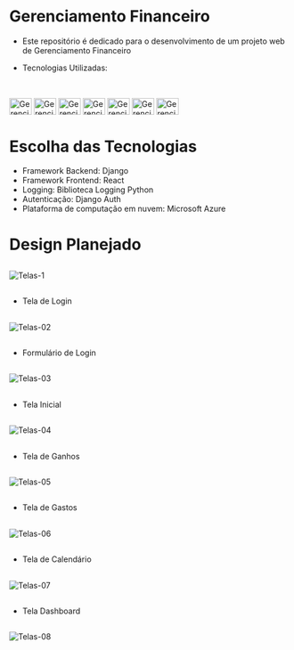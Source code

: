 # Gerenciamento Financeiro


- Este repositório é dedicado para o desenvolvimento de um projeto web de Gerenciamento Financeiro

- Tecnologias Utilizadas:

##

<div style="display: inline_block"><br>
  <img align="center" alt="Gerenciamento-React" height="30" width="40" src="https://cdn.jsdelivr.net/gh/devicons/devicon@latest/icons/react/react-original.svg"">
  <img align="center" alt="Gerenciamento-Django" height="30" width="40" src="https://cdn.jsdelivr.net/gh/devicons/devicon@latest/icons/django/django-plain.svg">
  <img align="center" alt="Gerenciamento-Django-Rest-Framework" height="30" width="40" src="https://cdn.jsdelivr.net/gh/devicons/devicon@latest/icons/djangorest/djangorest-original.svg">
  <img align="center" alt="Gerenciamento-SQLite" height="30" width="40" src="https://cdn.jsdelivr.net/gh/devicons/devicon@latest/icons/sqlite/sqlite-original.svg">
  <img align="center" alt="Gerenciamento-HTML" height="30" width="40" src="https://cdn.jsdelivr.net/gh/devicons/devicon/icons/html5/html5-original.svg">
  <img align="center" alt="Gerenciamento-CSS3" height="30" width="40" src="https://cdn.jsdelivr.net/gh/devicons/devicon@latest/icons/css3/css3-plain-wordmark.svg">
  <img align="center" alt="Gerenciamento-Javascript" height="30" width="40" src="https://cdn.jsdelivr.net/gh/devicons/devicon@latest/icons/javascript/javascript-original.svg">
</div>

## 

# Escolha das Tecnologias

- Framework Backend: Django
- Framework Frontend: React
- Logging: Biblioteca Logging Python
- Autenticação: Django Auth
- Plataforma de computação em nuvem: Microsoft Azure

# Design Planejado

##

![Telas-1](https://github.com/user-attachments/assets/8fce6ba1-181d-4107-9b83-1eb3e72b6d60)

##

- Tela de Login

## 

![Telas-02](https://github.com/user-attachments/assets/6b90af1f-309c-455b-bc42-b747642852a3)

##

- Formulário de Login

##

![Telas-03](https://github.com/user-attachments/assets/2dae057a-e2b9-4a6b-adef-afa635c63383)

##

- Tela Inicial

##

![Telas-04](https://github.com/user-attachments/assets/fef0b11b-3100-48e4-874c-1229ba39b62d)

##

- Tela de Ganhos

##

![Telas-05](https://github.com/user-attachments/assets/68900823-71de-4b32-a79e-6452e1090963)

##

- Tela de Gastos

##

![Telas-06](https://github.com/user-attachments/assets/d4ab68e6-69e5-4cfc-9d07-e1683e6327e9)

##

- Tela de Calendário

## 

![Telas-07](https://github.com/user-attachments/assets/ccfedfa9-2dc5-47ef-afb1-4402cf4cdd78)

##

- Tela Dashboard

##

![Telas-08](https://github.com/user-attachments/assets/b01a5106-aa40-4fa2-8943-62ef29265498)

##

